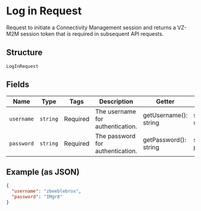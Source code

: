 
# Log in Request

Request to initiate a Connectivity Management session and returns a VZ-M2M session token that is required in subsequent API requests.

## Structure

`LogInRequest`

## Fields

| Name | Type | Tags | Description | Getter | Setter |
|  --- | --- | --- | --- | --- | --- |
| `username` | `string` | Required | The username for authentication. | getUsername(): string | setUsername(string username): void |
| `password` | `string` | Required | The password for authentication. | getPassword(): string | setPassword(string password): void |

## Example (as JSON)

```json
{
  "username": "zbeeblebrox",
  "password": "IMgr8"
}
```

